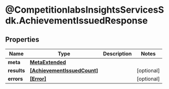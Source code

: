 # @CompetitionlabsInsightsServicesSdk.AchievementIssuedResponse

## Properties

Name | Type | Description | Notes
------------ | ------------- | ------------- | -------------
**meta** | [**MetaExtended**](MetaExtended.md) |  | 
**results** | [**[AchievementIssuedCount]**](AchievementIssuedCount.md) |  | [optional] 
**errors** | [**[Error]**](Error.md) |  | [optional] 


